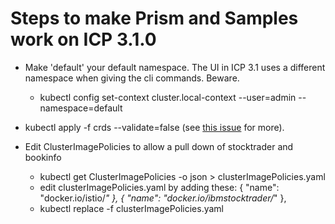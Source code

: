 # Steps to make Prism and Samples work on ICP 3.1.0

* Make 'default' your default namespace. The UI in ICP 3.1 uses a different namespace when giving the cli commands. Beware.
  * kubectl config set-context cluster.local-context --user=admin --namespace=default
  
* kubectl apply -f crds --validate=false (see [this issue](https://github.com/kubernetes/cluster-registry/issues/255) for more).

* Edit ClusterImagePolicies to allow a pull down of stocktrader and bookinfo
  * kubectl get ClusterImagePolicies -o json > clusterImagePolicies.yaml
  * edit clusterImagePolicies.yaml by adding these:
        {
             "name": "docker.io/istio/*"
        },
        {
             "name": "docker.io/ibmstocktrader/*"
        },
  * kubectl replace -f clusterImagePolicies.yaml
